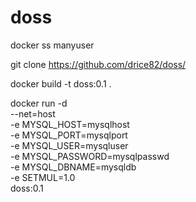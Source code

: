 # doss
docker ss manyuser

git clone https://github.com/drice82/doss/

docker build -t doss:0.1 .

docker run -d \
--net=host \
-e MYSQL_HOST=mysqlhost \
-e MYSQL_PORT=mysqlport \
-e MYSQL_USER=mysqluser \
-e MYSQL_PASSWORD=mysqlpasswd \
-e MYSQL_DBNAME=mysqldb \
-e SETMUL=1.0 \
doss:0.1
